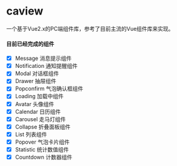 # caview
一个基于Vue2.x的PC端组件库，参考了目前主流的Vue组件库来实现。

#### 目前已经完成的组件

- [x] Message 消息提示组件
- [x] Notification 通知提醒组件
- [x] Modal 对话框组件
- [x] Drawer 抽屉组件
- [x] Popconfirm 气泡确认框组件
- [x] Loading 加载中组件
- [x] Avatar 头像组件
- [x] Calendar 日历组件
- [x] Carousel 走马灯组件
- [x] Collapse 折叠面板组件
- [x] List 列表组件
- [x] Popover 气泡卡片组件
- [x] Statistic 统计数值组件
- [x] Countdown 计数器组件